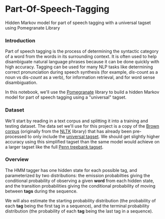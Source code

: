 # Part-Of-Speech-Tagging
Hidden Markov model for part of speech tagging with a universal tagset using Pomegranate Library

### Introduction

Part of speech tagging is the process of determining the syntactic category of a word from the words in its surrounding context. It is often used to help disambiguate natural language phrases because it can be done quickly with high accuracy. Tagging can be used for many NLP tasks like determining correct pronunciation during speech synthesis (for example, _dis_-count as a noun vs dis-_count_ as a verb), for information retrieval, and for word sense disambiguation.

In this notebook, we'll use the [Pomegranate](http://pomegranate.readthedocs.io/) library to build a hidden Markov model for part of speech tagging using a "universal" tagset. 

### Dataset

We'll start by reading in a text corpus and splitting it into a training and testing dataset. The data set we'll use for this project is a copy of the [Brown corpus](https://en.wikipedia.org/wiki/Brown_Corpus) (originally from the [NLTK](https://www.nltk.org/) library) that has already been pre-processed to only include the [universal tagset](https://arxiv.org/pdf/1104.2086.pdf). We should get slightly higher accuracy using this simplified tagset than the same model would achieve on a larger tagset like the full [Penn treebank tagset](https://www.ling.upenn.edu/courses/Fall_2003/ling001/penn_treebank_pos.html).

### Overview

The HMM tagger has one hidden state for each possible tag, and parameterized by two distributions: the emission probabilties giving the conditional probability of observing a given **word** from each hidden state, and the transition probabilities giving the conditional probability of moving between **tags** during the sequence.

We will also estimate the starting probability distribution (the probability of each **tag** being the first tag in a sequence), and the terminal probability distribution (the probability of each **tag** being the last tag in a sequence).
